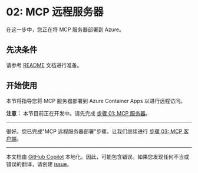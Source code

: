 # 02: MCP 远程服务器

在这一步中，您正在将 MCP 服务器部署到 Azure。

## 先决条件

请参考 [README](../README.md#prerequisites) 文档进行准备。

## 开始使用

本节将指导您将 MCP 服务器部署到 Azure Container Apps 以进行远程访问。

**注意：** 本节目前正在开发中。请先完成 [步骤 01: MCP 服务器](./01-mcp-server.md)。

---

很好。您已完成"MCP 远程服务器部署"步骤。让我们继续进行 [步骤 03: MCP 客户端](./03-mcp-client.md)。

---

本文档由 [GitHub Copilot](https://docs.github.com/copilot/about-github-copilot/what-is-github-copilot) 本地化。因此，可能包含错误。如果您发现任何不当或错误的翻译，请创建 [issue](../../issues)。